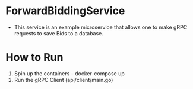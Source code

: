 # ForwardBiddingService

* This service is an example microservice that allows one to make gRPC requests to save Bids to a database. 

# How to Run

1. Spin up the containers - docker-compose up
2. Run the gRPC Client (api/client/main.go)

